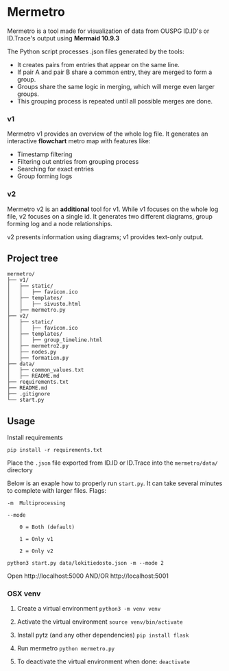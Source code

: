 # Mermetro

Mermetro is a tool made for visualization of data from OUSPG ID.ID's or ID.Trace's output using **Mermaid 10.9.3**

The Python script processes .json files generated by the tools:
* It creates pairs from entries that appear on the same line.
* If pair A and pair B share a common entry, they are merged to form a group.
* Groups share the same logic in merging, which will merge even larger groups.
* This grouping process is repeated until all possible merges are done.

### v1

Mermetro v1 provides an overview of the whole log file. It generates an interactive **flowchart** metro map with features like:

* Timestamp filtering
* Filtering out entries from grouping process
* Searching for exact entries
* Group forming logs

### v2

Mermetro v2 is an **additional** tool for v1. While v1 focuses on the whole log file, v2 focuses on a single id. It generates two different diagrams, group forming log and a node relationships. 

v2 presents information using diagrams; v1 provides text-only output.


## Project tree

```
mermetro/
├── v1/
│   ├── static/
│   │   ├── favicon.ico
│   ├── templates/
│   │   ├── sivusto.html
│   ├── mermetro.py
├── v2/
│   ├── static/
│   │   ├── favicon.ico
│   ├── templates/
│   │   ├── group_timeline.html
│   ├── mermetro2.py
│   ├── nodes.py
│   ├── formation.py
├── data/
│   ├── common_values.txt
│   ├── README.md
├── requirements.txt
├── README.md
├── .gitignore
└── start.py

```

## Usage

Install requirements

```console
pip install -r requirements.txt
```

 Place the `.json` file exported from ID.ID or ID.Trace into the `mermetro/data/` directory

Below is an exaple how to properly run `start.py`. It can take several minutes to complete with larger files.
Flags:

    -m  Multiprocessing

    --mode 

        0 = Both (default)

        1 = Only v1

        2 = Only v2

```console
python3 start.py data/lokitiedosto.json -m --mode 2
```

Open http://localhost:5000
AND/OR
http://localhost:5001

### OSX venv

1. Create a virtual environment
```python3 -m venv venv```

2. Activate the virtual environment
```source venv/bin/activate```

3. Install pytz (and any other dependencies)
```pip install flask```

4. Run mermetro
```python mermetro.py```

5. To deactivate the virtual environment when done:
```deactivate```
